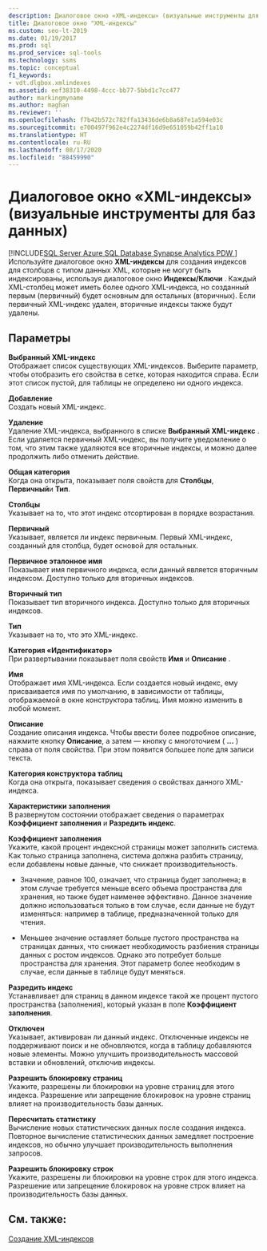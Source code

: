 ```yaml
---
description: Диалоговое окно «XML-индексы» (визуальные инструменты для баз данных)
title: Диалоговое окно "XML-индексы"
ms.custom: seo-lt-2019
ms.date: 01/19/2017
ms.prod: sql
ms.prod_service: sql-tools
ms.technology: ssms
ms.topic: conceptual
f1_keywords:
- vdt.dlgbox.xmlindexes
ms.assetid: eef38310-4498-4ccc-bb77-5bbd1c7cc477
author: markingmyname
ms.author: maghan
ms.reviewer: ''
ms.openlocfilehash: f7b42b572c782ffa13436de6b8a687e1a594e03c
ms.sourcegitcommit: e700497f962e4c2274df16d9e651059b42ff1a10
ms.translationtype: HT
ms.contentlocale: ru-RU
ms.lasthandoff: 08/17/2020
ms.locfileid: "88459990"
---
```

# <a name="xml-indexes-dialog-box-visual-database-tools"></a>Диалоговое окно «XML-индексы» (визуальные инструменты для баз данных)
[!INCLUDE[SQL Server Azure SQL Database Synapse Analytics PDW ](../../includes/applies-to-version/sql-asdb-asdbmi-asa-pdw.md)]
Используйте диалоговое окно **XML-индексы** для создания индексов для столбцов с типом данных XML, которые не могут быть индексированы, используя диалоговое окно **Индексы/Ключи** . Каждый XML-столбец может иметь более одного XML-индекса, но созданный первым (первичный) будет основным для остальных (вторичных). Если первичный XML-индекс удален, вторичные индексы также будут удалены.  
  
## <a name="options"></a>Параметры  
**Выбранный XML-индекс**  
Отображает список существующих XML-индексов. Выберите параметр, чтобы отобразить его свойства в сетке, которая находится справа. Если этот список пустой, для таблицы не определено ни одного индекса.  
  
**Добавление**  
Создать новый XML-индекс.  
  
**Удаление**  
Удаление XML-индекса, выбранного в списке **Выбранный XML-индекс** . Если удаляется первичный XML-индекс, вы получите уведомление о том, что этим также удаляются все вторичные индексы, и можно далее продолжить либо отменить действие.  
  
**Общая категория**  
Когда она открыта, показывает поля свойств для **Столбцы**, **Первичный**и **Тип**.  
  
**Столбцы**  
Указывает на то, что этот индекс отсортирован в порядке возрастания.  
  
**Первичный**  
Указывает, является ли индекс первичным. Первый XML-индекс, созданный для столбца, будет основой для остальных.  
  
**Первичное эталонное имя**  
Показывает имя первичного индекса, если данный является вторичным индексом. Доступно только для вторичных индексов.  
  
**Вторичный тип**  
Показывает тип вторичного индекса. Доступно только для вторичных индексов.  
  
**Тип**  
Указывает на то, что это XML-индекс.  
  
**Категория «Идентификатор»**  
При развертывании показывает поля свойств **Имя** и **Описание** .  
  
**Имя**  
Отображает имя XML-индекса. Если создается новый индекс, ему присваивается имя по умолчанию, в зависимости от таблицы, отображаемой в окне конструктора таблиц. Имя можно изменить в любой момент.  
  
**Описание**  
Создание описания индекса. Чтобы ввести более подробное описание, нажмите кнопку **Описание**, а затем — кнопку с многоточием ( **...** ) справа от поля свойства. При этом появится большее поле для записи текста.  
  
**Категория конструктора таблиц**  
Когда она открыта, показывает сведения о свойствах данного XML-индекса.  
  
**Характеристики заполнения**  
В развернутом состоянии отображает сведения о параметрах **Коэффициент заполнения** и **Разредить индекс**.  
  
**Коэффициент заполнения**  
Укажите, какой процент индексной страницы может заполнить система. Как только страница заполнена, система должна разбить страницу, если добавлены новые данные, что снижает производительность.  
  
-   Значение, равное 100, означает, что страница будет заполнена; в этом случае требуется меньше всего объема пространства для хранения, но также будет наименее эффективно. Данное значение должно использоваться только в том случае, если данные не будут изменяться: например в таблице, предназначенной только для чтения.  
  
-   Меньшее значение оставляет больше пустого пространства на страницах данных, что снижает необходимость разбиения страницы данных с ростом индексов. Однако это потребует больше пространства для хранения. Этот параметр более необходим в случае, если данные в таблице будут меняться.  
  
**Разредить индекс**  
Устанавливает для страниц в данном индексе такой же процент пустого пространства (заполнения), который указан в поле **Коэффициент заполнения**.  
  
**Отключен**  
Указывает, активирован ли данный индекс. Отключенные индексы не поддерживают поиск и не обновляются, когда в таблицу добавляются новые элементы. Можно улучшить производительность массовой вставки и обновлений, отключив индексы.  
  
**Разрешить блокировку страниц**  
Укажите, разрешены ли блокировки на уровне страниц для этого индекса. Разрешение или запрещение блокировок на уровне страниц влияет на производительность базы данных.  
  
**Пересчитать статистику**  
Вычисление новых статистических данных после создания индекса. Повторное вычисление статистических данных замедляет построение индексов, но обычно улучшает производительность выполнения запросов.  
  
**Разрешить блокировку строк**  
Укажите, разрешены ли блокировки на уровне строк для этого индекса. Разрешение или запрещение блокировок на уровне строк влияет на производительность базы данных.  
  
## <a name="see-also"></a>См. также:  
[Создание XML-индексов](../../relational-databases/xml/create-xml-indexes.md)  
  
